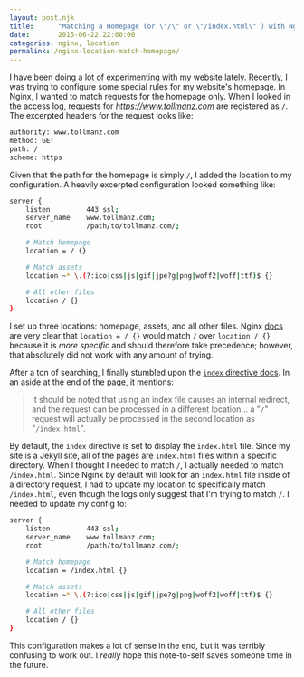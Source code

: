 ```yaml
---
layout: post.njk
title:      "Matching a Homepage (or \"/\" or \"/index.html\" ) with Nginx Location Blocks"
date:       2015-06-22 22:00:00
categories: nginx, location
permalink: /nginx-location-match-homepage/
---
```


I have been doing a lot of experimenting with my website lately. Recently, I was trying to configure some special rules for my website's homepage. In Nginx, I wanted to match requests for the homepage only. When I looked in the access log, requests for *https://www.tollmanz.com* are registered as `/`. The excerpted headers for the request looks like:

```bash
authority: www.tollmanz.com
method: GET
path: /
scheme: https
```

Given that the path for the homepage is simply `/`, I added the location to my configuration. A heavily excerpted configuration looked something like:

```bash
server {
    listen         443 ssl;
    server_name    www.tollmanz.com;
    root           /path/to/tollmanz.com/;

    # Match homepage
    location = / {}

    # Match assets
    location ~* \.(?:ico|css|js|gif|jpe?g|png|woff2|woff|ttf)$ {}

    # All other files
    location / {}
}
```

I set up three locations: homepage, assets, and all other files. Nginx [docs](http://nginx.org/en/docs/http/ngx_http_core_module.html#location) are very clear that `location = / {}` would match `/` over `location / {}` because it is *more specific* and should therefore take precedence; however, that absolutely did not work with any amount of trying.

After a ton of searching, I finally stumbled upon the [`index` directive docs](http://nginx.org/en/docs/http/ngx_http_index_module.html). In an aside at the end of the page, it mentions:

> It should be noted that using an index file causes an internal redirect, and the request can be processed in a different location... a "`/`" request will actually be processed in the second location as "`/index.html`".

By default, the `index` directive is set to display the `index.html` file. Since my site is a Jekyll site, all of the pages are `index.html` files within a specific directory. When I thought I needed to match `/`, I actually needed to match `/index.html`. Since Nginx by default will look for an `index.html` file inside of a directory request, I had to update my location to specifically match `/index.html`, even though the logs only suggest that I'm trying to match `/`. I needed to update my config to:

```bash
server {
    listen         443 ssl;
    server_name    www.tollmanz.com;
    root           /path/to/tollmanz.com/;

    # Match homepage
    location = /index.html {}

    # Match assets
    location ~* \.(?:ico|css|js|gif|jpe?g|png|woff2|woff|ttf)$ {}

    # All other files
    location / {}
}
```

This configuration makes a lot of sense in the end, but it was terribly confusing to work out. I *really* hope this note-to-self saves someone time in the future.
